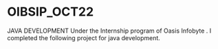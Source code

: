 # OIBSIP_OCT22
JAVA DEVELOPMENT
Under the Internship program of Oasis Infobyte . I completed the following project for java development.
